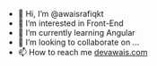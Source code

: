 - 👋 Hi, I’m @awaisrafiqkt
- 👀 I’m interested in Front-End
- 🌱 I’m currently learning Angular
- 💞️ I’m looking to collaborate on ...
- 📫 How to reach me [devawais.com](https://devawais.com)

<!---
awaisrafiqkt/awaisrafiqkt is a ✨ special ✨ repository because its `README.md` (this file) appears on your GitHub profile.
You can click the Preview link to take a look at your changes.
--->
